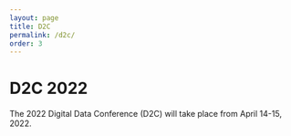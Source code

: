```yaml
---
layout: page
title: D2C
permalink: /d2c/
order: 3
---
```


# D2C 2022

The 2022 Digital Data Conference (D2C) will take place from April 14-15, 2022.
